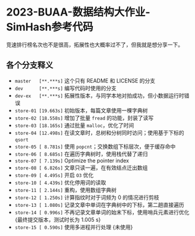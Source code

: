# 2023-BUAA-数据结构大作业-SimHash参考代码

竞速排行榜名次也不是很高，拓展性也大概率过不了，但我就是想分享一下。

## 各个分支释义

- `master   [**.***s]` 这个只有 README 和 LICENSE 的分支
- `dev      [**.***s]` 编写代码时使用的分支
- `dev-ex   [**.***s]` 拓展性版本，与同学本地对拍成功，但小数据运行时错误
- `store-01 [19.663s]` 初始版本，每篇文章使用一棵字典树
- `store-02 [18.558s]` 增加了批量 `fread` 的功能，封装了读写
- `store-03 [18.165s]` 通过批量 `malloc`，优化了时间
- `store-04 [12.498s]` 在读文章时，总树和分树同时访问；使用基于下标的 `qsort`
- `store-05 [ 8.781s]` 使用 `popcnt`；交换数组下标层次，便于缓存命中
- `store-06 [ 8.685s]` 在遍历字典树时，使用栈代替了递归
- `store-07 [ 7.139s]` Optimize the pointer index
- `store-08 [ 6.826s]` 文章只读一遍，在有效结点迁出数组
- `store-09 [ 4.495s]` 开启 `O3` 优化
- `store-10 [ 4.439s]` 优化停用词的读取
- `store-11 [ 2.144s]` 重构，使用数组字典树
- `store-12 [ 1.250s]` 计算指纹时对于词频为 0 的情况进行剪枝
- `store-13 [ 1.080s]` 记录文章中单词在字典树中的下标，第二趟直接遍历
- `store-14 [ 0.996s]` 不再记录文章单词的始末下标，使用哨兵元素进行优化 {最终提交版本，测试时长为 1.005 s}
- `store-15 [ 0.590s]` 使用多进程并行处理 {未使用}
